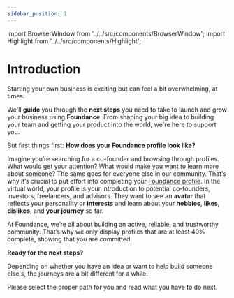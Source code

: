 ```yaml
---
sidebar_position: 1
---
```


import BrowserWindow from '../../src/components/BrowserWindow';
import Highlight from '../../src/components/Highlight';

# Introduction

Starting your own business is exciting but can feel a bit overwhelming, at times. 

We'll **guide** you through the **next steps** you need to take to launch and grow your business using **Foundance**. From shaping your big idea to building your team and getting your product into the world, we're here to support you.

But first things first: **How does your Foundance profile look like?** 

Imagine you’re searching for a co-founder and browsing through profiles. What would get your attention? What would make you want to learn more about someone? The same goes for everyone else in our community. That’s why it’s crucial to put effort into completing your [Foundance profile](../your-profile.md). In the virtual world, your profile is your introduction to potential co-founders, investors, freelancers, and advisors. They want to see an **avatar** that reflects your personality or **interests** and learn about your **hobbies**, **likes**, **dislikes**, and **your journey** so far.

At Foundance, we’re all about building an active, reliable, and trustworthy community. That’s why we only display profiles that are at least 40% complete, showing that you are committed.

**Ready for the next steps?** 

Depending on whether you have an idea or want to help build someone else's, the journeys are a bit different for a while. 

Please select the proper path for you and read what you have to do next.
